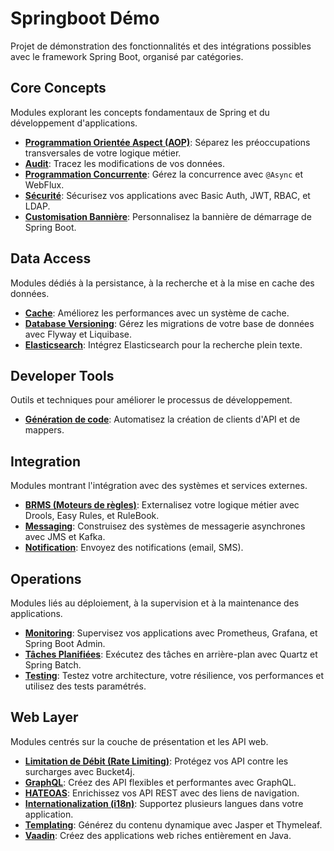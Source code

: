 # Springboot Démo

Projet de démonstration des fonctionnalités et des intégrations possibles avec le framework Spring Boot, organisé par catégories.

## Core Concepts

Modules explorant les concepts fondamentaux de Spring et du développement d'applications.

- **[Programmation Orientée Aspect (AOP)](core-concepts/aspect-tutorial)**: Séparez les préoccupations transversales de votre logique métier.
- **[Audit](core-concepts/audit-tutorial)**: Tracez les modifications de vos données.
- **[Programmation Concurrente](core-concepts/concurrency-tutorial)**: Gérez la concurrence avec `@Async` et WebFlux.
- **[Sécurité](core-concepts/security-tutorial)**: Sécurisez vos applications avec Basic Auth, JWT, RBAC, et LDAP.
- **[Customisation Bannière](core-concepts/banner-tutorial)**: Personnalisez la bannière de démarrage de Spring Boot.

## Data Access

Modules dédiés à la persistance, à la recherche et à la mise en cache des données.

- **[Cache](data-access/cache-tutorial)**: Améliorez les performances avec un système de cache.
- **[Database Versioning](data-access/database-versioning-tutorial)**: Gérez les migrations de votre base de données avec Flyway et Liquibase.
- **[Elasticsearch](data-access/elasticsearch-tutorial)**: Intégrez Elasticsearch pour la recherche plein texte.

## Developer Tools

Outils et techniques pour améliorer le processus de développement.

- **[Génération de code](developer-tools/code-generation-tutorial)**: Automatisez la création de clients d'API et de mappers.

## Integration

Modules montrant l'intégration avec des systèmes et services externes.

- **[BRMS (Moteurs de règles)](integration/brms-tutorial)**: Externalisez votre logique métier avec Drools, Easy Rules, et RuleBook.
- **[Messaging](integration/messaging-tutorial)**: Construisez des systèmes de messagerie asynchrones avec JMS et Kafka.
- **[Notification](integration/notification-tutorial)**: Envoyez des notifications (email, SMS).

## Operations

Modules liés au déploiement, à la supervision et à la maintenance des applications.

- **[Monitoring](operations/monitoring-tutorial)**: Supervisez vos applications avec Prometheus, Grafana, et Spring Boot Admin.
- **[Tâches Planifiées](operations/scheduled-tutorial)**: Exécutez des tâches en arrière-plan avec Quartz et Spring Batch.
- **[Testing](operations/testing-tutorial)**: Testez votre architecture, votre résilience, vos performances et utilisez des tests paramétrés.

## Web Layer

Modules centrés sur la couche de présentation et les API web.

- **[Limitation de Débit (Rate Limiting)](web-layer/bucket4j-tutorial)**: Protégez vos API contre les surcharges avec Bucket4j.
- **[GraphQL](web-layer/graphql-tutorial)**: Créez des API flexibles et performantes avec GraphQL.
- **[HATEOAS](web-layer/hateoas-tutorial)**: Enrichissez vos API REST avec des liens de navigation.
- **[Internationalization (i18n)](web-layer/i18n-tutorial)**: Supportez plusieurs langues dans votre application.
- **[Templating](web-layer/templating-tutorial)**: Générez du contenu dynamique avec Jasper et Thymeleaf.
- **[Vaadin](web-layer/vaadin-tutorial)**: Créez des applications web riches entièrement en Java.